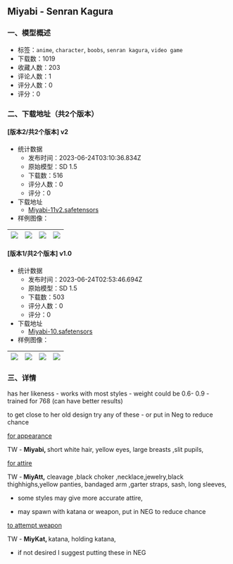 ## Miyabi - Senran Kagura
### 一、模型概述

- 标签：`anime`, `character`, `boobs`, `senran kagura`, `video game`
- 下载数：1019
- 收藏人数：203
- 评论人数：1
- 评分人数：0
- 评分：0

### 二、下载地址（共2个版本）

#### [版本2/共2个版本] v2

- 统计数据
  - 发布时间：2023-06-24T03:10:36.834Z
  - 原始模型：SD 1.5
  - 下载数：516
  - 评分人数：0
  - 评分：0
- 下载地址
  - [Miyabi-11v2.safetensors](https://civitai.com/api/download/models/102657)
- 样例图像：

| <img src="https://image.civitai.com/xG1nkqKTMzGDvpLrqFT7WA/bd527442-feb1-4a11-9b85-8b1c7a67d53e/width=450/1265242.jpeg" /> | <img src="https://image.civitai.com/xG1nkqKTMzGDvpLrqFT7WA/040503c9-00b7-4017-babf-c805cee4a1c8/width=450/1265245.jpeg" /> | <img src="https://image.civitai.com/xG1nkqKTMzGDvpLrqFT7WA/d20bc592-596a-4918-ba3b-b2eeec8b4008/width=450/1265244.jpeg" /> | <img src="https://image.civitai.com/xG1nkqKTMzGDvpLrqFT7WA/31f15933-a72f-418f-9199-f323d5da1c5c/width=450/1265243.jpeg" /> |
| ---- | ---- | ---- | ---- |

#### [版本1/共2个版本] v1.0

- 统计数据
  - 发布时间：2023-06-24T02:53:46.694Z
  - 原始模型：SD 1.5
  - 下载数：503
  - 评分人数：0
  - 评分：0
- 下载地址
  - [Miyabi-10.safetensors](https://civitai.com/api/download/models/92765)
- 样例图像：

| <img src="https://image.civitai.com/xG1nkqKTMzGDvpLrqFT7WA/523c90b8-1769-4183-b7d2-ed4170f85d1c/width=450/1091016.jpeg" /> | <img src="https://image.civitai.com/xG1nkqKTMzGDvpLrqFT7WA/2fcf6418-431e-41c8-aa42-1d353c7ff51f/width=450/1091019.jpeg" /> | <img src="https://image.civitai.com/xG1nkqKTMzGDvpLrqFT7WA/d2595934-4c4d-4cb6-938b-775ce3d340a6/width=450/1091021.jpeg" /> | <img src="https://image.civitai.com/xG1nkqKTMzGDvpLrqFT7WA/5f45f71a-0b24-4f46-8904-812b6996602e/width=450/1091024.jpeg" /> |
| ---- | ---- | ---- | ---- |


### 三、详情
<p>has her likeness - works with most styles - weight could be 0.6- 0.9 - trained for 768 (can have better results)</p><p></p><p>to get close to her old design try any of these - or put in Neg to reduce chance</p><p><u>for appearance</u></p><p>TW - <strong>Miyabi, </strong>short white hair, yellow eyes, large breasts ,slit pupils,</p><p><u>for attire</u></p><p>TW -<strong> MiyAtt,</strong> cleavage ,black choker ,necklace,jewelry,black thighhighs,yellow panties, bandaged arm ,garter straps, sash, long sleeves,</p><ul><li><p>some styles may give more accurate attire,</p></li><li><p>may spawn with katana or weapon, put in NEG to reduce chance</p></li></ul><p><u>to attempt weapon</u></p><p>TW - <strong>MiyKat, </strong>katana, holding katana,</p><ul><li><p>if not desired I suggest putting these in NEG</p></li></ul><p></p><p></p><p></p><p></p><p></p><p></p>